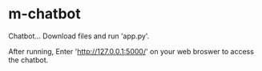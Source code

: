 # m-chatbot

Chatbot...
Download files and run 'app.py'.

After running, Enter 'http://127.0.0.1:5000/' on your web broswer to access the chatbot.
